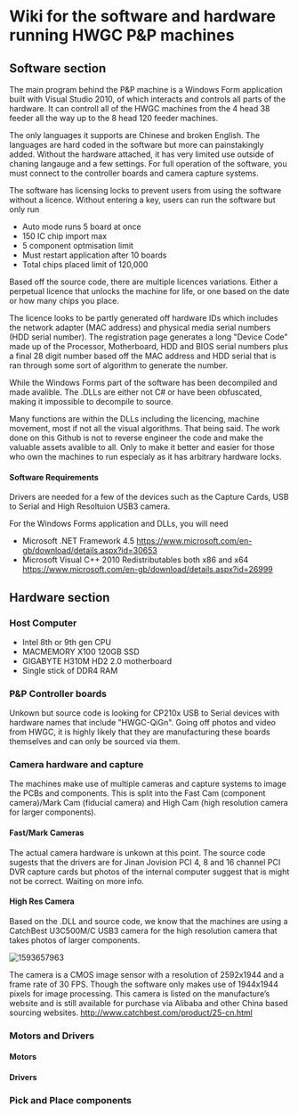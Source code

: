 Wiki for the software and hardware running HWGC P&P machines 
======
## Software section
The main program behind the P&P machine is a Windows Form application built with Visual Studio 2010, of which interacts and controls all parts of the hardware. 
It can controll all of the HWGC machines from the 4 head 38 feeder all the way up to the 8 head 120 feeder machines. 

The only languages it supports are Chinese and broken English. The languages are hard coded in the software but more can painstakingly added.
Without the hardware attached, it has very limited use outside of chaning langauge and a few settings. For full operation of the software, you must connect to the controller boards and camera capture systems.

The software has licensing locks to prevent users from using the software without a licence. Without entering a key, users can run the software but only run
* Auto mode runs 5 board at once
* 150 IC chip import max
* 5 component optmisation limit
* Must restart application after 10 boards
* Total chips placed limit of 120,000

Based off the source code, there are multiple licences variations.
Either a perpetual licence that unlocks the machine for life, or one based on the date or how many chips you place.

The licence looks to be partly generated off hardware IDs which includes the network adapter (MAC address) and physical media serial numbers (HDD serial number). 
The registration page generates a long "Device Code" made up of the Processor, Motherboard, HDD and BIOS serial numbers plus a final 28 digit number based off the MAC address and HDD serial that is ran through some sort of algorithm to generate the number.

While the Windows Forms part of the software has been decompiled and made avalible. 
The .DLLs are either not C# or have been obfuscated, making it impossible to decompile to source. 

Many functions are within the DLLs including the licencing, machine movement, most if not all the visual algorithms.
That being said. The work done on this Github is not to reverse engineer the code and make the valuable assets avalible to all.
Only to make it better and easier for those who own the machines to run especialy as it has arbitrary hardware locks.

#### Software Requirements
Drivers are needed for a few of the devices such as the Capture Cards, USB to Serial and High Resoltuion USB3 camera.

For the Windows Forms application and DLLs, you will need 
* Microsoft .NET Framework 4.5 https://www.microsoft.com/en-gb/download/details.aspx?id=30653
* Microsoft Visual C++ 2010 Redistributables both x86 and x64 https://www.microsoft.com/en-gb/download/details.aspx?id=26999



## Hardware section

### Host Computer
* Intel 8th or 9th gen CPU
* MACMEMORY X100 120GB SSD
* GIGABYTE H310M HD2 2.0 motherboard
* Single stick of DDR4 RAM

### P&P Controller boards
Unkown but source code is looking for CP210x USB to Serial devices with hardware names that include "HWGC-QiGn".
Going off photos and video from HWGC, it is highly likely that they are manufacturing these boards themselves and can only be sourced via them.



### Camera hardware and capture
The machines make use of multiple cameras and capture systems to image the PCBs and components. 
This is split into the Fast Cam (component camera)/Mark Cam (fiducial camera) and High Cam (high resolution camera for larger components). 

#### Fast/Mark Cameras
The actual camera hardware is unkown at this point. 
The source code sugests that the drivers are for Jinan Jovision PCI 4, 8 and 16 channel PCI DVR capture cards but photos of the internal computer suggest that is might not be correct. Waiting on more info.

#### High Res Camera
Based on the .DLL and source code, we know that the machines are using a CatchBest U3C500M/C USB3 camera for the high resolution camera that takes photos of larger components. 

![1593657963](https://user-images.githubusercontent.com/1049919/145130968-2e516359-f7e9-4860-ac3a-bb014b1cfc29.jpg)

The camera is a CMOS image sensor with a resolution of 2592x1944 and a frame rate of 30 FPS. Though the software only makes use of 1944x1944 pixels for image processing.
This camera is listed on the manufacture’s website and is still available for purchase via Alibaba and other China based sourcing websites.
http://www.catchbest.com/product/25-cn.html


### Motors and Drivers

#### Motors

#### Drivers

### Pick and Place components











